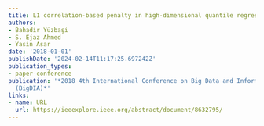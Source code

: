 ```yaml
---
title: L1 correlation-based penalty in high-dimensional quantile regression
authors:
- Bahadir Yüzbaşi
- S. Ejaz Ahmed
- Yasin Asar
date: '2018-01-01'
publishDate: '2024-02-14T11:17:25.697242Z'
publication_types:
- paper-conference
publication: '*2018 4th International Conference on Big Data and Information Analytics
  (BigDIA)*'
links:
- name: URL
  url: https://ieeexplore.ieee.org/abstract/document/8632795/
---
```

